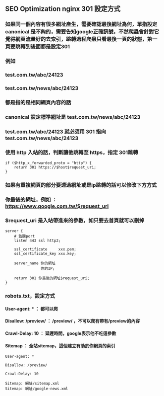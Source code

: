 ## SEO Optimization nginx 301 設定方式

### 如果同一個內容有很多網址產生，需要確認最後網址為何，單指設定 canonical 是不夠的，需要告知google正確訊號，不然爬蟲會針對它覺得網頁流量好的去索引，跳轉過程爬蟲只看最後一頁的狀態，第一頁要跳轉到後面都是設定301
### 例如
### test.com.tw/abc/24123
### test.com.tw/news/abc/24123
### 都是指的是相同網頁內容的話
### canonical 設定標準網址是 test.com.tw/news/abc/24123
### test.com.tw/abc/24123 就必須用 301 指向 test.com.tw/news/abc/24123

### 使用 http 入站的話，判斷讓他跳轉至 https，指定 301跳轉
```
if ($http_x_forwarded_proto = "http") {
    return 301 https://$host$request_uri;
}
```
### 如果有重複網頁的部分要透過網址或是ip跳轉的話可以修改下方方式
### 你最後的網址，例如 ： https://www.google.com.tw/$request_uri
### $request_uri 是入站帶進來的參數，如只要去首頁就可以刪掉
```
server {
    # 監聽port
    listen 443 ssl http2;

    ssl_certificate     xxx.pem;
    ssl_certificate_key xxx.key;

	server_name 你的網址
                你的IP;

	return 301 你最後的網址$request_uri;
}
```
### robots.txt，設定方式 
#### User-agent: *       ： 都可以爬
#### Disallow: /preview/ ： /preview/ ，不可以爬有帶有/preview的內容
#### Crawl-Delay: 10     ： 延遲時間，google表示他不吃這參數
#### Sitemap             ： 全站sitemap，這個建立有助於你網頁的索引
```
User-agent: *

Disallow: /preview/

Crawl-Delay: 10

Sitemap: 網址/sitemap.xml
Sitemap: 網址/google-news.xml

```